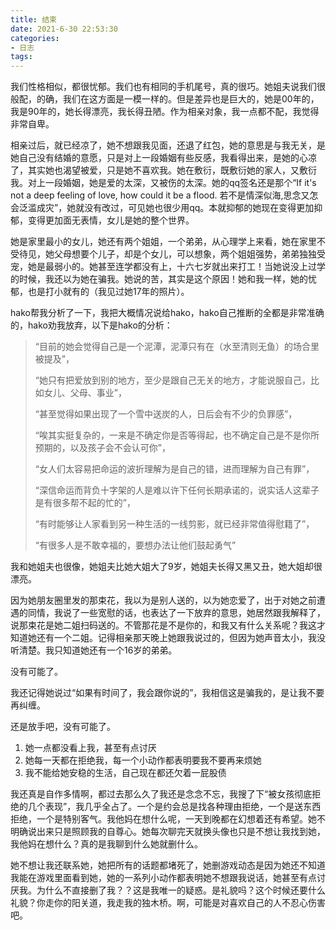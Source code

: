 ```yaml
---
title: 结束
date: 2021-6-30 22:53:30
categories:
- 日志
tags:
---
```


我们性格相似，都很忧郁。我们也有相同的手机尾号，真的很巧。她姐夫说我们很般配，的确，我们在这方面是一模一样的。但是差异也是巨大的，她是00年的，我是90年的，她长得漂亮，我长得丑陋。作为相亲对象，我一点都不配，我觉得非常自卑。

相亲过后，就已经凉了，她不想跟我见面，还退了红包，她的意思是与我无关，是她自己没有结婚的意愿，只是对上一段婚姻有些反感，我看得出来，是她的心凉了，其实她也渴望被爱，只是她不喜欢我。她在敷衍，既敷衍她的家人，又敷衍我。对上一段婚姻，她是爱的太深，又被伤的太深。她的qq签名还是那个“If it's not a deep feeling of love, how could it be a flood. 若不是情深似海,思念又怎会泛滥成灾”，她就没有改过，可见她也很少用qq。本就抑郁的她现在变得更加抑郁，变得更加面无表情，女儿是她的整个世界。

她是家里最小的女儿，她还有两个姐姐，一个弟弟，从心理学上来看，她在家里不受待见，她父母想要个儿子，却是个女儿，可以想象，两个姐姐强势，弟弟独独受宠，她是最弱小的。她甚至连学都没有上，十六七岁就出来打工！当她说没上过学的时候，我还以为她在骗我。她说的苦，其实是这个原因！她和我一样，她的忧郁，也是打小就有的（我见过她17年的照片）。

hako帮我分析了一下，我把大概情况说给hako，hako自己推断的全都是非常准确的，hako劝我放弃，以下是hako的分析：
> “目前的她会觉得自己是一个泥潭，泥潭只有在（水至清则无鱼）的场合里被提及”，
>
>
> “她只有把爱放到别的地方，至少是跟自己无关的地方，才能说服自己，比如女儿、父母、事业”，  
>
> “甚至觉得如果出现了一个雪中送炭的人，日后会有不少的负罪感”，  
>
> “唉其实挺复杂的，一来是不确定你是否等得起，也不确定自己是不是你所预期的，以及孩子会不会认可你”，  
>
> “女人们太容易把命运的波折理解为是自己的错，进而理解为自己有罪”，  
>
> “深信命运而背负十字架的人是难以许下任何长期承诺的，说实话人这辈子是有很多帮不起的忙的”， 
>
>
> “有时能够让人家看到另一种生活的一线剪影，就已经非常值得慰籍了”，  
>
> “有很多人是不敢幸福的，要想办法让他们鼓起勇气”  

我和她姐夫也很像，她姐夫比她大姐大了9岁，她姐夫长得又黑又丑，她大姐却很漂亮。

因为她朋友圈里发的那束花，我以为是别人送的，以为她恋爱了，出于对她之前遭遇的同情，我说了一些宽慰的话，也表达了一下放弃的意思，她居然跟我解释了，说那束花是她二姐扫码送的。不管那花是不是你的，和我又有什么关系呢？我这才知道她还有一个二姐。记得相亲那天晚上她跟我说过的，但因为她声音太小，我没听清楚。我只知道她还有一个16岁的弟弟。

没有可能了。

我还记得她说过“如果有时间了，我会跟你说的”，我相信这是骗我的，是让我不要再纠缠。

还是放手吧，没有可能了。

1. 她一点都没看上我，甚至有点讨厌
2. 她每一天都在拒绝我，每一个小动作都表明要我不要再来烦她
3. 我不能给她安稳的生活，自己现在都还欠着一屁股债

我还真是自作多情啊，都过去那么久了我还是念念不忘，我搜了下“被女孩彻底拒绝的几个表现”，我几乎全占了。一个是约会总是找各种理由拒绝，一个是送东西拒绝，一个是特别客气。我他妈在想什么呢，一天到晚都在幻想着还有希望。她不明确说出来只是照顾我的自尊心。她每次聊完天就换头像也只是不想让我找到她，我他妈在想什么？真的是我聊到什么她就删什么。

她不想让我还联系她，她把所有的话题都堵死了，她删游戏动态是因为她还不知道我能在游戏里面看到她，她的一系列小动作都表明她不想跟我说话，她甚至有点讨厌我。为什么不直接删了我？？这是我唯一的疑惑。是礼貌吗？这个时候还要什么礼貌？你走你的阳关道，我走我的独木桥。啊，可能是对喜欢自己的人不忍心伤害吧。

